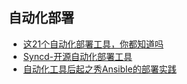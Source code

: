 ## 自动化部署
- [这21个自动化部署工具，你都知道吗](https://blog.csdn.net/qq_25711251/article/details/72869682)
- [Syncd-开源自动化部署工具](https://blog.csdn.net/weixin_30394333/article/details/96514548)
- [自动化工具后起之秀Ansible的部署实践](https://blog.csdn.net/bigdabao1/article/details/94718181)

